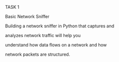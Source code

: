 TASK 1










Basic Network Sniffer













Building a network sniffer in Python that captures and









analyzes network traffic will help you











understand how data flows on a network and how











network packets are structured.




